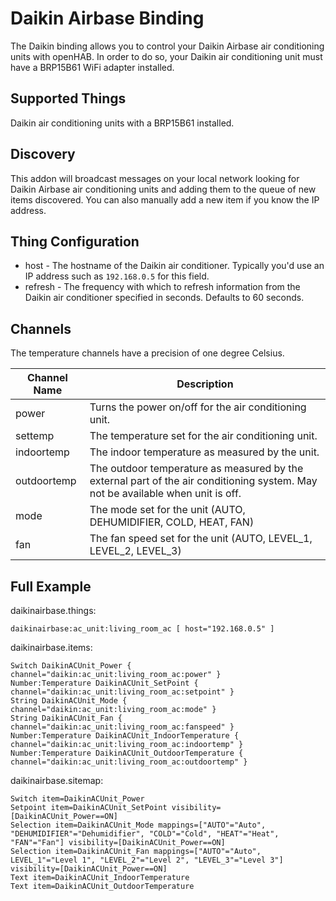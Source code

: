 # Daikin Airbase Binding

The Daikin binding allows you to control your Daikin Airbase air conditioning units with openHAB. In order to do so, your Daikin air conditioning unit must have a BRP15B61 WiFi adapter installed.

## Supported Things

Daikin air conditioning units with a BRP15B61 installed. 

## Discovery

This addon will broadcast messages on your local network looking for Daikin Airbase air conditioning units and adding them to the queue of new items discovered. You can also manually add a new item if you know the IP address.

## Thing Configuration

* host - The hostname of the Daikin air conditioner. Typically you'd use an IP address such as `192.168.0.5` for this field.
* refresh - The frequency with which to refresh information from the Daikin air conditioner specified in seconds. Defaults to 60 seconds.

## Channels

The temperature channels have a precision of one degree Celsius.

| Channel Name | Description |
|--------------|---------------------------------------------------------------------------------------------|
| power        | Turns the power on/off for the air conditioning unit.                                       |
| settemp      | The temperature set for the air conditioning unit.                                          |
| indoortemp   | The indoor temperature as measured by the unit.                                             |
| outdoortemp  | The outdoor temperature as measured by the external part of the air conditioning system. May not be available when unit is off. |
| mode         | The mode set for the unit (AUTO, DEHUMIDIFIER, COLD, HEAT, FAN)                             |
| fan          | The fan speed set for the unit (AUTO, LEVEL_1, LEVEL_2, LEVEL_3) |


## Full Example

daikinairbase.things:

```
daikinairbase:ac_unit:living_room_ac [ host="192.168.0.5" ]
```

daikinairbase.items:

```
Switch DaikinACUnit_Power { channel="daikin:ac_unit:living_room_ac:power" }
Number:Temperature DaikinACUnit_SetPoint { channel="daikin:ac_unit:living_room_ac:setpoint" }
String DaikinACUnit_Mode { channel="daikin:ac_unit:living_room_ac:mode" }
String DaikinACUnit_Fan { channel="daikin:ac_unit:living_room_ac:fanspeed" }
Number:Temperature DaikinACUnit_IndoorTemperature { channel="daikin:ac_unit:living_room_ac:indoortemp" }
Number:Temperature DaikinACUnit_OutdoorTemperature { channel="daikin:ac_unit:living_room_ac:outdoortemp" }
```

daikinairbase.sitemap:

```
Switch item=DaikinACUnit_Power
Setpoint item=DaikinACUnit_SetPoint visibility=[DaikinACUnit_Power==ON]
Selection item=DaikinACUnit_Mode mappings=["AUTO"="Auto", "DEHUMIDIFIER"="Dehumidifier", "COLD"="Cold", "HEAT"="Heat", "FAN"="Fan"] visibility=[DaikinACUnit_Power==ON]
Selection item=DaikinACUnit_Fan mappings=["AUTO"="Auto", LEVEL_1"="Level 1", "LEVEL_2"="Level 2", "LEVEL_3"="Level 3"] visibility=[DaikinACUnit_Power==ON]
Text item=DaikinACUnit_IndoorTemperature
Text item=DaikinACUnit_OutdoorTemperature
```
